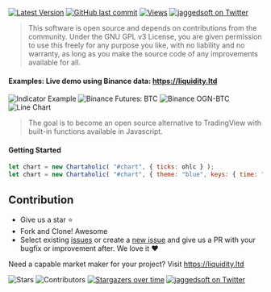 [![Latest Version](https://img.shields.io/github/release/jaggedsoft/chartaholic.svg?style=flat-square)](https://github.com/jaggedsoft/chartaholic/releases) [![GitHub last commit](https://img.shields.io/github/last-commit/jaggedsoft/chartaholic.svg?maxAge=2400)](#) <!--[![Downloads](https://img.shields.io/npm/dm/chartaholic.svg?labelColor=blueviolet)](https://npm-stat.com/charts.html?package=chartaholic&from=2017-07-01&to=2020-04-01) [![npm downloads](https://img.shields.io/npm/dt/chartaholic.svg?maxAge=7200)](https://www.npmjs.com/package/chartaholic) -->[![Views](http://hits.dwyl.io/jaggedsoft/chartaholic.svg)](http://hits.dwyl.io/jaggedsoft/chartaholic) [![jaggedsoft on Twitter](https://img.shields.io/twitter/follow/jaggedsoft.svg?style=social)](https://twitter.com/jaggedsoft)

> This software is open source and depends on contributions from the community. Under the GNU GPL v3 License, you are given permission to use this freely for any purpose you like, with no liability and no warranty, as long as you make the source code of any improvements available for all.

#### Examples: Live demo using Binance data: https://liquidity.ltd
![Indicator Example](https://cdn.discordapp.com/attachments/538472814626209793/697188143409004615/darkpool-liquidity.png)
![Binance Futures: BTC](https://cdn.discordapp.com/attachments/538472814626209793/697187567937912902/darkpool.png)
![Binance OGN-BTC](https://cdn.discordapp.com/attachments/538472814626209793/697188018217549824/darkpool.png)
![Line Chart](https://media.discordapp.net/attachments/569865969120575519/709597735799750666/unknown.png)
> The goal is to become an open source alternative to TradingView with built-in functions available in Javascript.

#### Getting Started
```js
let chart = new Chartaholic( "#chart", { ticks: ohlc } );
let chart = new Chartaholic( "#chart", { theme: "blue", keys: { time: "time_open" }, ticks, title, usd:true, overlay, annotations } );
```

## Contribution
- Give us a star :star:
- Fork and Clone! Awesome
- Select existing [issues](https://github.com/jaggedsoft/chartaholic/issues) or create a [new issue](https://github.com/jaggedsoft/chartaholic/issues/new) and give us a PR with your bugfix or improvement after. We love it ❤️

Need a capable market maker for your project? Visit https://liquidity.ltd

![Stars](https://img.shields.io/github/stars/jaggedsoft/chartaholic.svg?style=for-the-badge&label=Stars) ![Contributors](https://img.shields.io/github/contributors/jaggedsoft/chartaholic.svg?style=for-the-badge&maxAge=86400)
[![Stargazers over time](https://starcharts.herokuapp.com/jaggedsoft/chartaholic.svg)](https://starcharts.herokuapp.com/jaggedsoft/chartaholic) [![jaggedsoft on Twitter](https://img.shields.io/twitter/follow/jaggedsoft.svg?style=social)](https://twitter.com/jaggedsoft)
